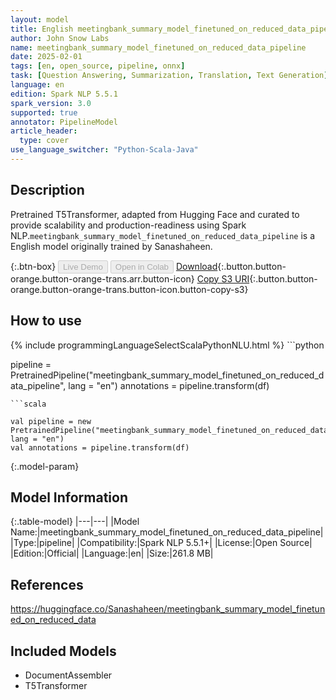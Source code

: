 ```yaml
---
layout: model
title: English meetingbank_summary_model_finetuned_on_reduced_data_pipeline pipeline T5Transformer from Sanashaheen
author: John Snow Labs
name: meetingbank_summary_model_finetuned_on_reduced_data_pipeline
date: 2025-02-01
tags: [en, open_source, pipeline, onnx]
task: [Question Answering, Summarization, Translation, Text Generation]
language: en
edition: Spark NLP 5.5.1
spark_version: 3.0
supported: true
annotator: PipelineModel
article_header:
  type: cover
use_language_switcher: "Python-Scala-Java"
---
```


## Description

Pretrained T5Transformer, adapted from Hugging Face and curated to provide scalability and production-readiness using Spark NLP.`meetingbank_summary_model_finetuned_on_reduced_data_pipeline` is a English model originally trained by Sanashaheen.

{:.btn-box}
<button class="button button-orange" disabled>Live Demo</button>
<button class="button button-orange" disabled>Open in Colab</button>
[Download](https://s3.amazonaws.com/auxdata.johnsnowlabs.com/public/models/meetingbank_summary_model_finetuned_on_reduced_data_pipeline_en_5.5.1_3.0_1738396035767.zip){:.button.button-orange.button-orange-trans.arr.button-icon}
[Copy S3 URI](s3://auxdata.johnsnowlabs.com/public/models/meetingbank_summary_model_finetuned_on_reduced_data_pipeline_en_5.5.1_3.0_1738396035767.zip){:.button.button-orange.button-orange-trans.button-icon.button-copy-s3}

## How to use



<div class="tabs-box" markdown="1">
{% include programmingLanguageSelectScalaPythonNLU.html %}
```python

pipeline = PretrainedPipeline("meetingbank_summary_model_finetuned_on_reduced_data_pipeline", lang = "en")
annotations =  pipeline.transform(df)   

```
```scala

val pipeline = new PretrainedPipeline("meetingbank_summary_model_finetuned_on_reduced_data_pipeline", lang = "en")
val annotations = pipeline.transform(df)

```
</div>

{:.model-param}
## Model Information

{:.table-model}
|---|---|
|Model Name:|meetingbank_summary_model_finetuned_on_reduced_data_pipeline|
|Type:|pipeline|
|Compatibility:|Spark NLP 5.5.1+|
|License:|Open Source|
|Edition:|Official|
|Language:|en|
|Size:|261.8 MB|

## References

https://huggingface.co/Sanashaheen/meetingbank_summary_model_finetuned_on_reduced_data

## Included Models

- DocumentAssembler
- T5Transformer